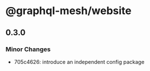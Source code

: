 # @graphql-mesh/website

## 0.3.0
### Minor Changes

- 705c4626: introduce an independent config package
